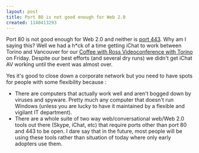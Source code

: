 ```yaml
---
layout: post
title: Port 80 is not good enough for Web 2.0
created: 1140413293
---
```

<p>Port 80 is not good enough for Web 2.0 and neither is <a href="http://www.google.com/search?q=port%20443&sourceid=mozilla2&ie=utf-8&oe=utf-8">port 443</a>. Why am I saying this? Well we had a h*ck of a time getting iChat to work between Torino and Vancouver for our <a href="http://www.urbanvancouver.com/node/3445">Coffee with Ross Videoconference with Torino</a> on Friday. Despite our best efforts (and several dry runs) we didn't get iChat AV working until the event was almost over. </p>

<p>Yes it's good to close down a corporate network but you need to have spots for people with some flexibility because :
</p>
<p><ul><li>There are computers that actually work well and aren't bogged down by viruses and spyware. Pretty much any computer that doesn't run Windows (unless you are lucky to have it maintained by a flexible and vigilant IT department).</li> 
<li>There are a whole suite of two way web/conversational web/Web 2.0 tools out there (Skype, iChat, etc) that require ports other than port 80 and 443 to be open. I dare say that in the future, most people will be using these tools rather than situation of today where only early adopters use them.</li></ul></p>
